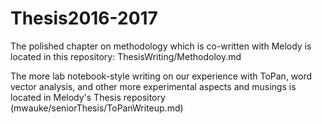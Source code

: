 # Thesis2016-2017

The polished chapter on methodology which is co-written with Melody is located in this repository: ThesisWriting/Methodoloy.md

The more lab notebook-style writing on our experience with ToPan, word vector analysis, and other more experimental aspects and musings is located in Melody's Thesis repository (mwauke/seniorThesis/ToPanWriteup.md)
